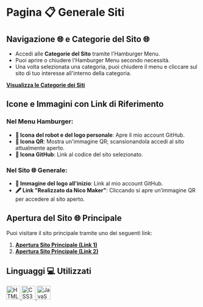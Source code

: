 
# Pagina 📋 Generale Siti

## Navigazione 🌐 e Categorie del Sito 🌐

- Accedi alle **Categorie del Sito** tramite l'Hamburger Menu.
- Puoi aprire o chiudere l'Hamburger Menu secondo necessità.
- Una volta selezionata una categoria, puoi chiudere il menu e cliccare sul sito di tuo interesse all'interno della categoria.

**[Visualizza le Categorie dei Siti](Site/Readme.md)**

## Icone e Immagini con Link di Riferimento

### Nel Menu Hamburger:

- **🤖 Icona del robot e del logo personale**: Apre il mio account GitHub.
- **📱 Icona QR**: Mostra un'immagine QR; scansionandola accedi al sito attualmente aperto.
- **🐙 Icona GitHub**: Link al codice del sito selezionato.

### Nel Sito 🌐 Generale:

- **🔗 Immagine del logo all'inizio**: Link al mio account GitHub.
- **🖋 Link "Realizzato da Nico Maker"**: Cliccando si apre un’immagine QR per accedere al sito aperto.

## Apertura del Sito 🌐 Principale

Puoi visitare il sito principale tramite uno dei seguenti link:

1. **[Apertura Sito Principale (Link 1)](https://paginageneralesiti.netlify.app/)**
2. **[Apertura Sito Principale (Link 2)](https://nicomaker.github.io/Pagina_Generale_Siti/)**

## Linguaggi 💻 Utilizzati

<p align="left">
  <a href="https://developer.mozilla.org/en-US/docs/Glossary/HTML5" target="_blank" rel="noreferrer">
    <img src="https://raw.githubusercontent.com/danielcranney/readme-generator/main/public/icons/skills/html5-colored.svg" width="36" height="36" alt="HTML5" />
  </a>
  <a href="https://developer.mozilla.org/en-US/docs/Web/CSS" target="_blank" rel="noreferrer">
    <img src="https://raw.githubusercontent.com/danielcranney/readme-generator/main/public/icons/skills/css3-colored.svg" width="36" height="36" alt="CSS3" />
  </a>
  <a href="https://developer.mozilla.org/en-US/docs/Web/JavaScript" target="_blank" rel="noreferrer">
    <img src="https://raw.githubusercontent.com/danielcranney/readme-generator/main/public/icons/skills/javascript-colored.svg" width="36" height="36" alt="JavaScript" />
  </a>
</p>

